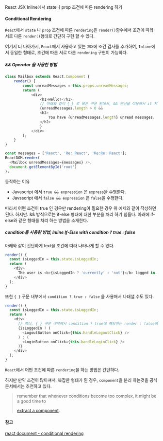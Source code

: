 React JSX Inline에서 state나 prop 조건에 따른 rendering 하기

#### Conditional Rendering

`React`에서 `state` 나 `prop` 조건에 따른 `rendering`은 `render()`함수에서 조건에 따라 서로 다른 `render()`형태로 간단히 구현 할 수 있다.

여기서 더 나아가서, `React`에서 사용하고 있는 `JSX`에 조건 검사를 추가하여, `Inline`에서 동일한 형태로, 조건에 따른 서로 다른 `rendering` 구현이 가능하다.

##### && Operator 을 사용한 방법

```js
class Mailbox extends React.Component {
    render() {
        const unreadMessages = this.props.unreadMessages;
        return (
            <div>
                <h1>Hello!</h1>
                // 아래와 같이 { } 로 묶은 구문 안에서, && 연산을 이용해서 if 처럼 사용가능하다
                {unreadMessages.length > 0 &&
                <h2>
                    You have {unreadMessages.length} unread messages.
                </h2>
                }
            </div>
        );
    }
}

const messages = ['React', 'Re: React', 'Re:Re: React'];
ReactDOM.render(
  <Mailbox unreadMessages={messages} />,
  document.getElementById('root')
);
```

동작하는 이유

* Javascript 에서 `true && expression` 은 `express`을 수행한다.
* Javsscript 에서 `false && expression` 은 `false`을 수행한다.

따라서 어떤 조건이  true 인 경우만 rendering이 필요한 경우 위 예제와 같이 작성하면된다. 하지만. && 방식으로는 if-else 형태에 대한 부분을 처리 하기 힘들다. 아래에 if-else와 같은 형태를 처리 하는 방법을 소개한다.

##### condition을 사용한 방법, Inline If-Else with condition ? true : false

아래와 같이 간단하게 text을 조건에 따라 나타나게 할 수 있다.

```js
render() {
  const isLoggedIn = this.state.isLoggedIn;
  return (
    <div>
      The user is <b>{isLoggedIn ? 'currently' : 'not'}</b> logged in.
    </div>
  );
}
```

또한 `{ }` 구문 내부에서  `condition ? true : false` 을 사용해서 나태낼 수도 있다.

```js
render() {
  const isLoggedIn = this.state.isLoggedIn;
  return (
    <div>
      // 핵심, { } 구문 내부에서 condition ? true에 해당하는 render : false에 해당하는 render
      {isLoggedIn ? (
        <LogoutButton onClick={this.handleLogoutClick} />
      ) : (
        <LoginButton onClick={this.handleLoginClick} />
      )}
    </div>
  );
}
```

`React`에서 어떤 조건에 따른 `rendering`을 하는 방법은 간단하다.

하지만 만약 조건이 많아져서, 복잡한 형태가 된 경우, `component`을 분리 하는것을 공식문서에서는 추천하고 있다.

> remember that whenever conditions become too complex, it might be a good time to
>
> [extract a component](https://facebook.github.io/react/docs/components-and-props.html#extracting-components).



#### 참고

[react document - conditional rendering](https://facebook.github.io/react/docs/conditional-rendering.html)

